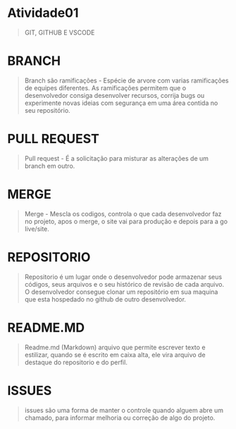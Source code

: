 # Atividade01
> GIT, GITHUB E VSCODE
# BRANCH 
>Branch são ramificações - Espécie de arvore com varias ramificações de equipes diferentes. As ramificações permitem que o desenvolvedor consiga desenvolver recursos, corrija bugs ou experimente novas ideias com segurança em uma área contida no seu repositório.
# PULL REQUEST 
>Pull request - É a solicitação para misturar as alterações de um branch em outro. 
# MERGE
>Merge - Mescla os codigos, controla o que cada desenvolvedor faz no projeto, apos o merge, o site vai para produção e depois para a go live/site.
# REPOSITORIO
> Repositorio é um lugar onde o desenvolvedor pode armazenar seus códigos, seus arquivos e o seu histórico de revisão de cada arquivo. O desenvolvedor consegue clonar um repositório em sua maquina que esta hospedado no github de outro desenvolvedor.
# README.MD
> Readme.md (Markdown) arquivo que permite escrever texto e estilizar, quando se é escrito em caixa alta, ele vira arquivo de destaque do repositorio e do perfil.
# ISSUES
> issues são uma forma de manter o controle quando alguem abre um chamado, para informar melhoria ou correção de algo do projeto.

